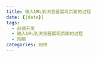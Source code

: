 ```yaml
---
title: 输入URL到浏览器展现页面的过程
date: {{date}}
tags:
  - 前端开发
  - 输入URL到浏览器展现页面的过程
  - 网络
categories: 网络
---
```




